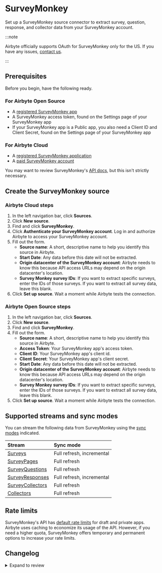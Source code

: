 # SurveyMonkey

Set up a SurveyMonkey source connector to extract survey, question, response, and collector data from your SurveyMonkey account.

:::note

Airbyte officially supports OAuth for SurveyMonkey only for the US. If you have any issues, [contact us](https://support.airbyte.com/).

:::

## Prerequisites

Before you begin, have the following ready.

<!-- env:oss -->
### For Airbyte Open Source

- A [registered SurveyMonkey app](https://developer.surveymonkey.com/apps/)
- A SurveyMonkey access token, found on the Settings page of your SurveyMonkey app
- If your SurveyMonkey app is a Public app, you also need a Client ID and Client Secret, found on the Settings page of your SurveyMonkey app
<!-- /env:oss -->

<!-- env:cloud -->
### For Airbyte Cloud

- A [registered SurveyMonkey application](https://developer.surveymonkey.com/apps/)
- A [paid SurveyMonkey account](https://www.surveymonkey.com/pricing/)
<!-- /env:cloud -->

You may want to review SurveyMonkey's [API docs](https://developer.surveymonkey.com/api/v3/#getting-started), but this isn't strictly necessary.

## Create the SurveyMonkey source

<!-- env:cloud -->
### Airbyte Cloud steps

1. In the left navigation bar, click **Sources**. 
2. Click **New source**.
3. Find and click **SurveyMonkey**.
4. Click **Authenticate your SurveyMonkey account**. Log in and authorize Airbyte to access your SurveyMonkey account.
5. Fill out the form.
    - **Source name**: A short, descriptive name to help you identify this source in Airbyte.
    - **Start Date**: Any data before this date will not be extracted.
    - **Origin datacenter of the SurveyMonkey account**: Airbyte needs to know this because API access URLs may depend on the origin datacenter's location.
    - **Survey Monkey survey IDs**: If you want to extract specific surveys, enter the IDs of those surveys. If you want to extract all survey data, leave this blank.
6. Click **Set up source**. Wait a moment while Airbyte tests the connection.
<!-- /env:cloud -->

<!-- env:oss -->
### Airbyte Open Source steps

1. In the left navigation bar, click **Sources**. 
2. Click **New source**.
3. Find and click **SurveyMonkey**.
4. Fill out the form.
    - **Source name**: A short, descriptive name to help you identify this source in Airbyte.
    - **Access Token**: Your SurveyMonkey app's access token.
    - **Client ID**: Your SurveyMonkey app's client id.
    - **Client Secret**: Your SurveyMonkey app's client secret.
    - **Start Date**: Any data before this date will not be extracted.
    - **Origin datacenter of the SurveyMonkey account**: Airbyte needs to know this because API access URLs may depend on the origin datacenter's location.
    - **Survey Monkey survey IDs**: If you want to extract specific surveys, enter the IDs of those surveys. If you want to extract all survey data, leave this blank.
6. Click **Set up source**. Wait a moment while Airbyte tests the connection.
<!-- /env:oss -->

## Supported streams and sync modes

You can stream the following data from SurveyMonkey using the [sync modes](/using-airbyte/core-concepts/sync-modes/) indicated.

| Stream | Sync mode |
| :------ | :--------- |
| [Surveys](https://api.surveymonkey.com/v3/docs?shell#api-endpoints-get-surveys) | Full refresh, incremental | 
| [SurveyPages](https://api.surveymonkey.com/v3/docs?shell#api-endpoints-get-surveys-survey_id-pages) | Full refresh | 
| [SurveyQuestions](https://api.surveymonkey.com/v3/docs?shell#api-endpoints-get-surveys-survey_id-pages-page_id-questions) | Full refresh | 
| [SurveyResponses](https://api.surveymonkey.com/v3/docs?shell#api-endpoints-get-surveys-id-responses-bulk) | Full refresh, incremental | 
| [SurveyCollectors](https://api.surveymonkey.com/v3/docs?shell#api-endpoints-get-surveys-survey_id-collectors) | Full refresh |
| [Collectors](https://api.surveymonkey.com/v3/docs?shell#api-endpoints-get-collectors-collector_id-) | Full refresh | 

## Rate limits

SurveyMonkey's API has [default rate limits](https://developer.surveymonkey.com/api/v3/#request-and-response-limits) for draft and private apps. Airbyte uses caching to economize its usage of the API. However, if you need a higher quota, SurveyMonkey offers temporary and permanent options to increase your rate limits.

## Changelog

<details>
  <summary>Expand to review</summary>

| Version | Date       | Pull Request                                             | Subject                                                                          |
| :------ | :--------- | :------------------------------------------------------- | :------------------------------------------------------------------------------- |
| 0.3.37 | 2025-02-22 | [54085](https://github.com/airbytehq/airbyte/pull/54085) | Update dependencies |
| 0.3.36 | 2025-02-01 | [53050](https://github.com/airbytehq/airbyte/pull/53050) | Update dependencies |
| 0.3.35 | 2025-01-25 | [51993](https://github.com/airbytehq/airbyte/pull/51993) | Update dependencies |
| 0.3.34 | 2025-01-11 | [51412](https://github.com/airbytehq/airbyte/pull/51412) | Update dependencies |
| 0.3.33 | 2025-01-04 | [50936](https://github.com/airbytehq/airbyte/pull/50936) | Update dependencies |
| 0.3.32 | 2024-12-28 | [50760](https://github.com/airbytehq/airbyte/pull/50760) | Update dependencies |
| 0.3.31 | 2024-12-21 | [49774](https://github.com/airbytehq/airbyte/pull/49774) | Update dependencies |
| 0.3.30 | 2024-12-12 | [49399](https://github.com/airbytehq/airbyte/pull/49399) | Starting with this version, the Docker image is now rootless. Please note that this and future versions will not be compatible with Airbyte versions earlier than 0.64 |
| 0.3.29 | 2024-11-04 | [48168](https://github.com/airbytehq/airbyte/pull/48168) | Update dependencies |
| 0.3.28 | 2024-10-29 | [47754](https://github.com/airbytehq/airbyte/pull/47754) | Update dependencies |
| 0.3.27 | 2024-10-28 | [47073](https://github.com/airbytehq/airbyte/pull/47073) | Update dependencies |
| 0.3.26 | 2024-10-12 | [46801](https://github.com/airbytehq/airbyte/pull/46801) | Update dependencies |
| 0.3.25 | 2024-10-05 | [46448](https://github.com/airbytehq/airbyte/pull/46448) | Update dependencies |
| 0.3.24 | 2024-09-28 | [46129](https://github.com/airbytehq/airbyte/pull/46129) | Update dependencies |
| 0.3.23 | 2024-09-21 | [45770](https://github.com/airbytehq/airbyte/pull/45770) | Update dependencies |
| 0.3.22 | 2024-09-14 | [45519](https://github.com/airbytehq/airbyte/pull/45519) | Update dependencies |
| 0.3.21 | 2024-09-07 | [45316](https://github.com/airbytehq/airbyte/pull/45316) | Update dependencies |
| 0.3.20 | 2024-08-31 | [45002](https://github.com/airbytehq/airbyte/pull/45002) | Update dependencies |
| 0.3.19 | 2024-08-24 | [44629](https://github.com/airbytehq/airbyte/pull/44629) | Update dependencies |
| 0.3.18 | 2024-08-17 | [44343](https://github.com/airbytehq/airbyte/pull/44343) | Update dependencies |
| 0.3.17 | 2024-08-12 | [43759](https://github.com/airbytehq/airbyte/pull/43759) | Update dependencies |
| 0.3.16 | 2024-08-10 | [43698](https://github.com/airbytehq/airbyte/pull/43698) | Update dependencies |
| 0.3.15 | 2024-08-03 | [43107](https://github.com/airbytehq/airbyte/pull/43107) | Update dependencies |
| 0.3.14 | 2024-07-27 | [42752](https://github.com/airbytehq/airbyte/pull/42752) | Update dependencies |
| 0.3.13 | 2024-07-20 | [42308](https://github.com/airbytehq/airbyte/pull/42308) | Update dependencies |
| 0.3.12 | 2024-07-13 | [41701](https://github.com/airbytehq/airbyte/pull/41701) | Update dependencies |
| 0.3.11 | 2024-07-10 | [41352](https://github.com/airbytehq/airbyte/pull/41352) | Update dependencies |
| 0.3.10 | 2024-07-09 | [41258](https://github.com/airbytehq/airbyte/pull/41258) | Update dependencies |
| 0.3.9 | 2024-07-06 | [40958](https://github.com/airbytehq/airbyte/pull/40958) | Update dependencies |
| 0.3.8 | 2024-06-26 | [40549](https://github.com/airbytehq/airbyte/pull/40549) | Migrate off deprecated auth package |
| 0.3.7 | 2024-06-25 | [40298](https://github.com/airbytehq/airbyte/pull/40298) | Update dependencies |
| 0.3.6 | 2024-06-22 | [40031](https://github.com/airbytehq/airbyte/pull/40031) | Update dependencies |
| 0.3.5 | 2024-06-07 | [39329](https://github.com/airbytehq/airbyte/pull/39329) | Add `CheckpointMixin` for state management |
| 0.3.4 | 2024-06-06 | [39244](https://github.com/airbytehq/airbyte/pull/39244) | [autopull] Upgrade base image to v1.2.2 |
| 0.3.3 | 2024-05-22 | [38559](https://github.com/airbytehq/airbyte/pull/38559) | Migrate Python stream authenticator to `requests_native_auth` package |
| 0.3.2 | 2024-05-20 | [38244](https://github.com/airbytehq/airbyte/pull/38244) | Replace AirbyteLogger with logging.Logger and upgrade base image |
| 0.3.1 | 2024-04-24 | [36664](https://github.com/airbytehq/airbyte/pull/36664) | Schema descriptions and CDK 0.80.0 |
| 0.3.0 | 2024-02-22 | [35561](https://github.com/airbytehq/airbyte/pull/35561) | Migrate connector to low-code |
| 0.2.4 | 2024-02-12 | [35168](https://github.com/airbytehq/airbyte/pull/35168) | Manage dependencies with Poetry |
| 0.2.3 | 2023-10-19 | [31599](https://github.com/airbytehq/airbyte/pull/31599) | Base image migration: remove Dockerfile and use the python-connector-base image |
| 0.2.2 | 2023-05-12 | [26024](https://github.com/airbytehq/airbyte/pull/26024) | Fix dependencies conflict |
| 0.2.1 | 2023-04-27 | [25109](https://github.com/airbytehq/airbyte/pull/25109) | Fix add missing params to stream `SurveyResponses` |
| 0.2.0 | 2023-04-18 | [23721](https://github.com/airbytehq/airbyte/pull/23721) | Add `SurveyCollectors` and `Collectors` stream |
| 0.1.16 | 2023-04-13 | [25080](https://github.com/airbytehq/airbyte/pull/25080) | Fix spec.json required fields and update schema for surveys and survey_responses |
| 0.1.15 | 2023-02-11 | [22865](https://github.com/airbytehq/airbyte/pull/22865) | Specified date formatting in specification |
| 0.1.14 | 2023-01-27 | [22024](https://github.com/airbytehq/airbyte/pull/22024) | Set `AvailabilityStrategy` for streams explicitly to `None` |
| 0.1.13 | 2022-11-29 | [19868](https://github.com/airbytehq/airbyte/pull/19868) | Fix OAuth flow urls |
| 0.1.12 | 2022-10-13 | [17964](https://github.com/airbytehq/airbyte/pull/17964) | Add OAuth for Eu and Ca |
| 0.1.11 | 2022-09-28 | [17326](https://github.com/airbytehq/airbyte/pull/17326) | Migrate to per-stream states |
| 0.1.10 | 2022-09-14 | [16706](https://github.com/airbytehq/airbyte/pull/16706) | Fix 404 error when handling nonexistent surveys |
| 0.1.9   | 2022-07-28 | [13046](https://github.com/airbytehq/airbyte/pull/14998) | Fix state for response stream, fixed backoff behaviour, added unittest           |
| 0.1.8   | 2022-05-20 | [13046](https://github.com/airbytehq/airbyte/pull/13046) | Fix incremental streams                                                          |
| 0.1.7   | 2022-02-24 | [8768](https://github.com/airbytehq/airbyte/pull/8768)   | Add custom survey IDs to limit API calls                                         |
| 0.1.6   | 2022-01-14 | [9508](https://github.com/airbytehq/airbyte/pull/9508)   | Scopes change                                                                    |
| 0.1.5   | 2021-12-28 | [8628](https://github.com/airbytehq/airbyte/pull/8628)   | Update fields in source-connectors specifications                                |
| 0.1.4   | 2021-11-11 | [7868](https://github.com/airbytehq/airbyte/pull/7868)   | Improve 'check' using '/users/me' API call                                       |
| 0.1.3   | 2021-11-01 | [7433](https://github.com/airbytehq/airbyte/pull/7433)   | Remove unsused oAuth flow parameters                                             |
| 0.1.2   | 2021-10-27 | [7433](https://github.com/airbytehq/airbyte/pull/7433)   | Add OAuth support                                                                |
| 0.1.1   | 2021-09-10 | [5983](https://github.com/airbytehq/airbyte/pull/5983)   | Fix caching for gzip compressed http response                                    |
| 0.1.0   | 2021-07-06 | [4097](https://github.com/airbytehq/airbyte/pull/4097)   | Initial Release                                                                  |

</details>
